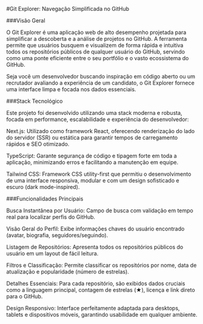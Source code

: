 #Git Explorer: Navegação Simplificada no GitHub

###Visão Geral

O Git Explorer é uma aplicação web de alto desempenho projetada para simplificar a descoberta e a análise de projetos no GitHub. A ferramenta permite que usuários busquem e visualizem de forma rápida e intuitiva todos os repositórios públicos de qualquer usuário do GitHub, servindo como uma ponte eficiente entre o seu portfólio e o vasto ecossistema do GitHub.

Seja você um desenvolvedor buscando inspiração em código aberto ou um recrutador avaliando a experiência de um candidato, o Git Explorer fornece uma interface limpa e focada nos dados essenciais.

###Stack Tecnológico

Este projeto foi desenvolvido utilizando uma stack moderna e robusta, focada em performance, escalabilidade e experiência do desenvolvedor:

Next.js: Utilizado como framework React, oferecendo renderização do lado do servidor (SSR) ou estática para garantir tempos de carregamento rápidos e SEO otimizado.

TypeScript: Garante segurança de código e tipagem forte em toda a aplicação, minimizando erros e facilitando a manutenção em equipe.

Tailwind CSS: Framework CSS utility-first que permitiu o desenvolvimento de uma interface responsiva, modular e com um design sofisticado e escuro (dark mode-inspired).

###Funcionalidades Principais

Busca Instantânea por Usuário: Campo de busca com validação em tempo real para localizar perfis do GitHub.

Visão Geral do Perfil: Exibe informações chaves do usuário encontrado (avatar, biografia, seguidores/seguindo).

Listagem de Repositórios: Apresenta todos os repositórios públicos do usuário em um layout de fácil leitura.

Filtros e Classificação: Permite classificar os repositórios por nome, data de atualização e popularidade (número de estrelas).

Detalhes Essenciais: Para cada repositório, são exibidos dados cruciais como a linguagem principal, contagem de estrelas (★), licença e link direto para o GitHub.

Design Responsivo: Interface perfeitamente adaptada para desktops, tablets e dispositivos móveis, garantindo usabilidade em qualquer ambiente.